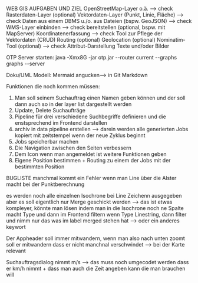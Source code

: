 WEB GIS AUFGABEN UND ZIEL
OpenStreetMap-Layer o.ä. --> check
Rasterdaten-Layer (optional)
Vektordaten-Layer (Punkt, Linie, Fläche) --> check
Daten aus einem DBMS u./o. aus Dateien (bspw. GeoJSON) --> check
WMS-Layer
einbinden --> check
bereitstellen (optional, bspw. mit MapServer)
Koordinatenerfassung --> check
Tool zur Pflege der Vektordaten (CRUD)
Routing (optional)
Geolocation (optional)
Nominatim-Tool (optional) --> check
Attribut-Darstellung
Texte und/oder Bilder

OTP Server starten:
java -Xmx8G -jar otp.jar --router current --graphs graphs --server

Doku/UML Modell:
Mermaid angucken--> in Git Markdown

Funktionen die noch kommen müssen:

1. Man soll seinem Suchauftrag einen Namen geben können und der soll dann auch so in der layer list dargestellt werden
2. Update, Delete Suchaufträge
3. Pipeline für drei verschiedene Suchbegriffe definieren und die enstsprechend im Frontend darstellen
4. archiv in data pipeline erstellen --> darein werden alle generierten Jobs kopiert mit zeitstempel wenn der neue Zyklus beginnt
5. Jobs speicherbar machen
6. Die Navigation zwischen den Seiten verbessern
7. Dem Icon wenn man angemeldet ist weitere Funktionen geben
8. Eigene Position bestimmen + Routing zu einem der Jobs mit der bestimmten Position

BUGLISTE
manchmal kommt ein Fehler wenn man Line über die Alster macht bei der Punktberechnung

es werden noch alle einzelnen Isochrone bei Line Zeichenn ausgegeben aber es soll eigentlich nur Merge geschickt werden --> das ist etwas kompleyer, könnte man lösen indem man in die Isochrone noch ne Spalte macht Type und dann im Frontend filtern wenn Type Linestring, dann filter und nimm nur das was im label merged stehen hat --> oder ein anderes keywort

Der Appheader soll immer mitwandern, wenn man also nach unten zoomt soll er mitwandern dass er nicht manchnal verschwindet --> bei der Karte relevant

Suchauftragsdialog nimmt m/s --> das muss noch umgecodet werden dass er km/h nimmt + dass man auch die Zeit angeben kann die man brauchen will
